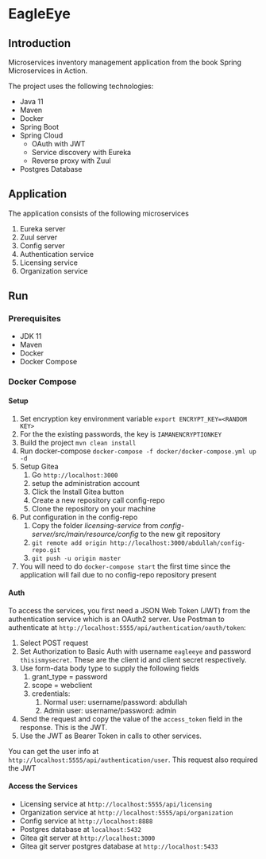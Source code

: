 # EagleEye

## Introduction
Microservices inventory management application from the book Spring Microservices in Action.

The project uses the following technologies:
* Java 11
* Maven
* Docker
* Spring Boot
* Spring Cloud
  * OAuth with JWT
  * Service discovery with Eureka
  * Reverse proxy with Zuul
* Postgres Database

## Application
The application consists of the following microservices
1. Eureka server
1. Zuul server
1. Config server
1. Authentication service
1. Licensing service
1. Organization service

## Run
### Prerequisites
* JDK 11
* Maven
* Docker
* Docker Compose

### Docker Compose
#### Setup
1. Set encryption key environment variable `export ENCRYPT_KEY=<RANDOM KEY>`
1.  For the the existing passwords, the key is `IAMANENCRYPTIONKEY`
1. Build the project `mvn clean install`
1. Run docker-compose `docker-compose -f docker/docker-compose.yml up -d`
1. Setup Gitea
    1. Go `http://localhost:3000`
    1. setup the administration account
    1. Click the Install Gitea button
    1. Create a new repository call config-repo
    1. Clone the repository on your machine
1. Put configuration in the config-repo
    1. Copy the folder *licensing-service* from *config-server/src/main/resource/config* to the new git repository
    1. `git remote add origin http://localhost:3000/abdullah/config-repo.git`
    1. `git push -u origin master`
1. You will need to do `docker-compose start` the first time since the application will fail due to no config-repo repository present
#### Auth
To access the services, you first need a JSON Web Token (JWT) from the authentication service which is an OAuth2 server.
Use Postman to authenticate at `http://localhost:5555/api/authentication/oauth/token`:
1. Select POST request
1. Set Authorization to Basic Auth with username `eagleeye` and password `thisismysecret`. These are the client id and
client secret respectively.
1. Use form-data body type to supply the following fields
    1. grant_type = password
    1. scope = webclient
    1. credentials:
        1. Normal user: username/password: abdullah
        1. Admin user: username/password: admin
1. Send the request and copy the value of the `access_token` field in the response. This is the JWT.
1. Use the JWT as Bearer Token in calls to other services.

You can get the user info at `http://localhost:5555/api/authentication/user`. This request also required the JWT

#### Access the Services
* Licensing service at `http://localhost:5555/api/licensing`
* Organization service at `http://localhost:5555/api/organization`
* Config service at `http://localhost:8888`
* Postgres database at `localhost:5432`
* Gitea git server at `http://localhost:3000`
* Gitea git server postgres database at `http://localhost:5433`
